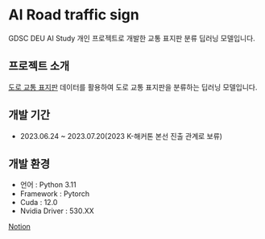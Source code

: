 # AI Road traffic sign
GDSC DEU AI Study 개인 프로젝트로 개발한 교통 표지판 분류 딥러닝 모델입니다.

## 프로젝트 소개
[도로 교통 표지판](https://www.kaggle.com/datasets/meowmeowmeowmeowmeow/gtsrb-german-traffic-sign) 데이터를 활용하여
도로 교통 표지판을 분류하는 딥러닝 모델입니다.

## 개발 기간
- 2023.06.24 ~ 2023.07.20(2023 K-해커톤 본선 진출 관계로 보류)

## 개발 환경
- 언어 : Python 3.11
- Framework : Pytorch
- Cuda : 12.0
- Nvidia Driver : 530.XX

[Notion](https://chief-foxtrot-5cb.notion.site/fb9449478fa84d629531862610b9d78f?pvs=4)
